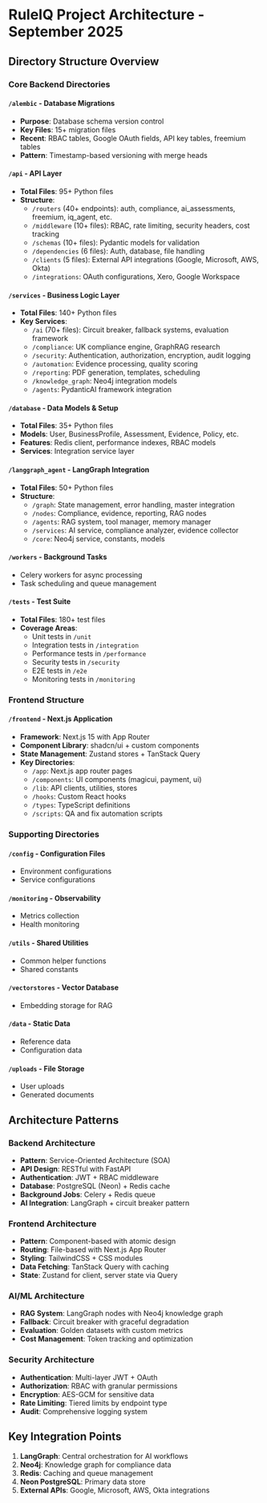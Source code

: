 # RuleIQ Project Architecture - September 2025

## Directory Structure Overview

### Core Backend Directories

#### `/alembic` - Database Migrations
- **Purpose**: Database schema version control
- **Key Files**: 15+ migration files
- **Recent**: RBAC tables, Google OAuth fields, API key tables, freemium tables
- **Pattern**: Timestamp-based versioning with merge heads

#### `/api` - API Layer
- **Total Files**: 95+ Python files
- **Structure**:
  - `/routers` (40+ endpoints): auth, compliance, ai_assessments, freemium, iq_agent, etc.
  - `/middleware` (10+ files): RBAC, rate limiting, security headers, cost tracking
  - `/schemas` (10+ files): Pydantic models for validation
  - `/dependencies` (6 files): Auth, database, file handling
  - `/clients` (5 files): External API integrations (Google, Microsoft, AWS, Okta)
  - `/integrations`: OAuth configurations, Xero, Google Workspace

#### `/services` - Business Logic Layer
- **Total Files**: 140+ Python files
- **Key Services**:
  - `/ai` (70+ files): Circuit breaker, fallback systems, evaluation framework
  - `/compliance`: UK compliance engine, GraphRAG research
  - `/security`: Authentication, authorization, encryption, audit logging
  - `/automation`: Evidence processing, quality scoring
  - `/reporting`: PDF generation, templates, scheduling
  - `/knowledge_graph`: Neo4j integration models
  - `/agents`: PydanticAI framework integration

#### `/database` - Data Models & Setup
- **Total Files**: 35+ Python files
- **Models**: User, BusinessProfile, Assessment, Evidence, Policy, etc.
- **Features**: Redis client, performance indexes, RBAC models
- **Services**: Integration service layer

#### `/langgraph_agent` - LangGraph Integration
- **Total Files**: 50+ Python files
- **Structure**:
  - `/graph`: State management, error handling, master integration
  - `/nodes`: Compliance, evidence, reporting, RAG nodes
  - `/agents`: RAG system, tool manager, memory manager
  - `/services`: AI service, compliance analyzer, evidence collector
  - `/core`: Neo4j service, constants, models

#### `/workers` - Background Tasks
- Celery workers for async processing
- Task scheduling and queue management

#### `/tests` - Test Suite
- **Total Files**: 180+ test files
- **Coverage Areas**:
  - Unit tests in `/unit`
  - Integration tests in `/integration`
  - Performance tests in `/performance`
  - Security tests in `/security`
  - E2E tests in `/e2e`
  - Monitoring tests in `/monitoring`

### Frontend Structure

#### `/frontend` - Next.js Application
- **Framework**: Next.js 15 with App Router
- **Component Library**: shadcn/ui + custom components
- **State Management**: Zustand stores + TanStack Query
- **Key Directories**:
  - `/app`: Next.js app router pages
  - `/components`: UI components (magicui, payment, ui)
  - `/lib`: API clients, utilities, stores
  - `/hooks`: Custom React hooks
  - `/types`: TypeScript definitions
  - `/scripts`: QA and fix automation scripts

### Supporting Directories

#### `/config` - Configuration Files
- Environment configurations
- Service configurations

#### `/monitoring` - Observability
- Metrics collection
- Health monitoring

#### `/utils` - Shared Utilities
- Common helper functions
- Shared constants

#### `/vectorstores` - Vector Database
- Embedding storage for RAG

#### `/data` - Static Data
- Reference data
- Configuration data

#### `/uploads` - File Storage
- User uploads
- Generated documents

## Architecture Patterns

### Backend Architecture
- **Pattern**: Service-Oriented Architecture (SOA)
- **API Design**: RESTful with FastAPI
- **Authentication**: JWT + RBAC middleware
- **Database**: PostgreSQL (Neon) + Redis cache
- **Background Jobs**: Celery + Redis queue
- **AI Integration**: LangGraph + circuit breaker pattern

### Frontend Architecture
- **Pattern**: Component-based with atomic design
- **Routing**: File-based with Next.js App Router
- **Styling**: TailwindCSS + CSS modules
- **Data Fetching**: TanStack Query with caching
- **State**: Zustand for client, server state via Query

### AI/ML Architecture
- **RAG System**: LangGraph nodes with Neo4j knowledge graph
- **Fallback**: Circuit breaker with graceful degradation
- **Evaluation**: Golden datasets with custom metrics
- **Cost Management**: Token tracking and optimization

### Security Architecture
- **Authentication**: Multi-layer JWT + OAuth
- **Authorization**: RBAC with granular permissions
- **Encryption**: AES-GCM for sensitive data
- **Rate Limiting**: Tiered limits by endpoint type
- **Audit**: Comprehensive logging system

## Key Integration Points
1. **LangGraph**: Central orchestration for AI workflows
2. **Neo4j**: Knowledge graph for compliance data
3. **Redis**: Caching and queue management
4. **Neon PostgreSQL**: Primary data store
5. **External APIs**: Google, Microsoft, AWS, Okta integrations
